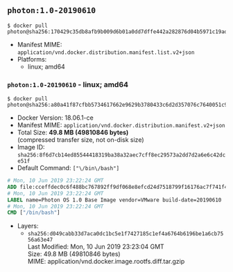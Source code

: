 ## `photon:1.0-20190610`

```console
$ docker pull photon@sha256:170429c35db8afb9b009d6b01a0dd7dffe442a282876d04b5971c19ad171a96e
```

-	Manifest MIME: `application/vnd.docker.distribution.manifest.list.v2+json`
-	Platforms:
	-	linux; amd64

### `photon:1.0-20190610` - linux; amd64

```console
$ docker pull photon@sha256:a80a41f87cfbb5734617662e9629b3780433c6d2d357076c7640051c9aea4c42
```

-	Docker Version: 18.06.1-ce
-	Manifest MIME: `application/vnd.docker.distribution.manifest.v2+json`
-	Total Size: **49.8 MB (49810846 bytes)**  
	(compressed transfer size, not on-disk size)
-	Image ID: `sha256:8f6d7cb14ed85544418319ba38a32aec7cff8ec29573a2dd7d2a6e6c42dce51f`
-	Default Command: `["\/bin\/bash"]`

```dockerfile
# Mon, 10 Jun 2019 23:22:24 GMT
ADD file:cceffdec0c6f488bc767892ff9df068e8efcd24d7518799f16176ac7f741f415 in / 
# Mon, 10 Jun 2019 23:22:24 GMT
LABEL name=Photon OS 1.0 Base Image vendor=VMware build-date=20190610
# Mon, 10 Jun 2019 23:22:24 GMT
CMD ["/bin/bash"]
```

-	Layers:
	-	`sha256:d049cabb33d7aca0dc1bc5e1f7427185c1ef4a6764b6196be1a6cb7556a63e47`  
		Last Modified: Mon, 10 Jun 2019 23:23:04 GMT  
		Size: 49.8 MB (49810846 bytes)  
		MIME: application/vnd.docker.image.rootfs.diff.tar.gzip

